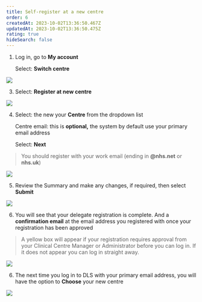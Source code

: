 ```yaml
---
title: Self-register at a new centre
order: 6
createdAt: 2023-10-02T13:36:50.467Z
updatedAt: 2023-10-02T13:36:50.475Z
rating: true
hideSearch: false
---
```



1. Log in, go to **My account**

   Select: **Switch centre**

![](/img/my-account.jpg)

3. Select: **Register at new centre**

![](/img/choose-a-centre.png.jpg)

4. Select: the new  your **Centre** from the dropdown list

   Centre email: this is **optional,** the system by default use your primary email address

   Select: **Next**

> You should register with your work email (ending in **@nhs.net** or **nhs.uk**)

![](/img/register.jpg)

5. Review the Summary and make any changes, if required, then select **Submit**

![](/img/summary.jpg)



6. You will see that your delegate registration is complete. And a **confirmation email** at the email address you registered with once your registration has been approved

> A yellow box will appear if your registration requires approval from your Clinical Centre Manager or Administrator before you can log in. If it does not appear you can log in straight away.

![](/img/em-1-06-Self-register.jpg)



6. The next time you log in to DLS with your primary email address, you will have the option to **Choose** your new centre

![](/img/choose-a-centre-2.jpg)